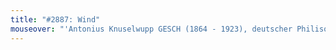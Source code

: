 ```yaml
---
title: "#2887: Wind"
mouseover: "'Antonius Knuselwupp GESCH (1864 - 1923), deutscher Philisoph und Universalphysiker. Gesch erblickte während seiner Geburt das Licht der Welt und lebte fortan unter seinem Namen bis zu seinem Tod &#91;...&#93;'"
---
```

